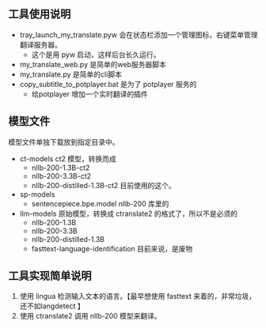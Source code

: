 ## 工具使用说明
- tray_launch_my_translate.pyw 会在状态栏添加一个管理图标，右键菜单管理翻译服务器。
  - 这个是用 pyw 启动，这样后台长久运行。
- my_translate_web.py 是简单的web服务器脚本
- my_translate.py 是简单的cli脚本
- copy_subtitle_to_potplayer.bat 是为了 potplayer 服务的
  - 给potplayer 增加一个实时翻译的插件

## 模型文件
模型文件单独下载放到指定目录中。
- ct-models                         ct2 模型，转换而成
  - nllb-200-1.3B-ct2
  - nllb-200-3.3B-ct2
  - nllb-200-distilled-1.3B-ct2               目前使用的这个。
- sp-models
  - sentencepiece.bpe.model                   nllb-200 库里的
- llm-models                        原始模型，转换成 ctranslate2 的格式了，所以不是必须的
  - nllb-200-1.3B
  - nllb-200-3.3B
  - nllb-200-distilled-1.3B
  - fasttext-language-identification          目前来说，是废物


## 工具实现简单说明
1. 使用 lingua 检测输入文本的语言。【最早想使用 fasttext 来着的，非常垃圾，还不如langdetect 】
2. 使用 ctranslate2 调用 nllb-200 模型来翻译。